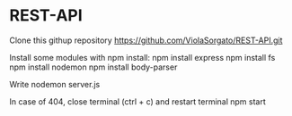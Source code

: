 # REST-API
Clone this githup repository https://github.com/ViolaSorgato/REST-API.git

Install some modules with npm install:
npm install express
npm install fs
npm install nodemon
npm install body-parser

Write nodemon server.js 

In case of 404, close terminal (ctrl + c)
and restart terminal npm start
